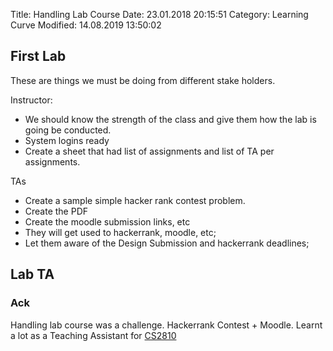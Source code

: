 Title: Handling Lab Course 
Date: 23.01.2018 20:15:51 
Category: Learning Curve
Modified: 14.08.2019 13:50:02

## First Lab
These are things we must be doing from different stake holders.

Instructor:

- We should know the strength of the class and give them how the lab is going be conducted.
- System logins ready
- Create a sheet that had list of assignments and list of TA per assignments.

TAs

- Create a sample simple hacker rank contest problem.
- Create the PDF 
- Create the moodle submission links, etc
- They will get used to hackerrank, moodle, etc;
- Let them aware of the Design Submission and hackerrank deadlines;

## Lab TA


### Ack
Handling lab course was a challenge. Hackerrank Contest + Moodle. 
Learnt a lot as a Teaching Assistant for [CS2810](https://www.cse.iitm.ac.in/~rupesh/teaching/ooaia/jan18/)

